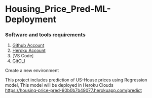 # Housing_Price_Pred-ML-Deployment 

### Software and tools requirements
1. [Github Account](https://github.com)
2. [Heroku Account](https://heroku.com)
3. [VS Code] 
4. [GitCLI](https://git-scm.com/downloads)

Create a new environment

This project includes prediction of US-House prices using Regression model, 
This model will be deployed in Heroku Clouds  
https://housing-price-pred-90b0b7b49077.herokuapp.com/predict
